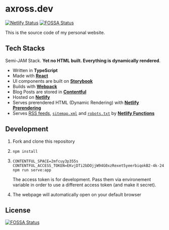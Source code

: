 # axross.dev

[![Netlify Status](https://api.netlify.com/api/v1/badges/153f81f8-6487-47f5-86b1-ce579c1b186f/deploy-status)](https://app.netlify.com/sites/kohei/deploys)
[![FOSSA Status](https://app.fossa.io/api/projects/git%2Bgithub.com%2Faxross%2Fkohei.dev.svg?type=shield)](https://app.fossa.io/projects/git%2Bgithub.com%2Faxross%2Fkohei.dev?ref=badge_shield)

This is the source code of my personal website.

## Tech Stacks

Semi-JAM Stack. **Yet no HTML built. Everything is dynamically rendered**.

- Written in **TypeScript**
- Made with **[React](https://reactjs.org)**
- UI components are built on **[Storybook](https://storybook.js.org/)**
- Builds with **[Webpack](https://webpack.js.org/)**
- Blog Posts are stored in **[Contentful](https://www.contentful.com/)**
- Hosted on **[Netlify](https://www.netlify.com/)**
- Serves prerendered HTML (Dynamic Rendering) with **[Netlify Prerendering](https://docs.netlify.com/site-deploys/post-processing/prerendering/)**
- Serves [RSS feeds](https://www.kohei.dev/posts/feed.xml?hl=en-US), [`sitemap.xml`](https://www.kohei.dev/sitemap.xml) and [`robots.txt`](https://www.kohei.dev/robots.txt) by **[Netlify Functions](https://www.netlify.com/products/functions/)**

## Development

1. Fork and clone this repository
2. ```
   npm install
   ```
3. ```
   CONTENTFUL_SPACE=2mfcuy3p355s CONTENTFUL_ACCESS_TOKEN=EKvjDTi2bDOjjW94G0xzRexet5yeerbiqokB2-4k-24 npm run serve:app
   ```

   The access token is for development. Pass them via environement variable in order to use a different access token (and make it secret).
4. The webpage will automatically open on your default browser



## License
[![FOSSA Status](https://app.fossa.io/api/projects/git%2Bgithub.com%2Faxross%2Fkohei.dev.svg?type=large)](https://app.fossa.io/projects/git%2Bgithub.com%2Faxross%2Fkohei.dev?ref=badge_large)